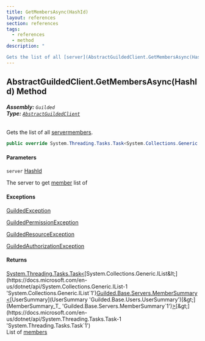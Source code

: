 ```yaml
---
title: GetMembersAsync(HashId)
layout: references
section: references
tags:
  - references
  - method
description: "

Gets the list of all [server](AbstractGuildedClient.GetMembersAsync(HashId)#Guilded.AbstractGuildedClient.GetMembersAsync(Guilded.Base.HashId).server 'Guilded.AbstractGuildedClient.GetMembersAsync(Guilded.Base.HashId).server')[members](Member 'Guilded.Base.Servers.Member')."
---
```


## AbstractGuildedClient.GetMembersAsync(HashId) Method
###### **Assembly:** `Guilded`<br/>**Type:** [`AbstractGuildedClient`](AbstractGuildedClient 'Guilded.AbstractGuildedClient')

Gets the list of all [server](AbstractGuildedClient.GetMembersAsync(HashId)#Guilded.AbstractGuildedClient.GetMembersAsync(Guilded.Base.HashId).server 'Guilded.AbstractGuildedClient.GetMembersAsync(Guilded.Base.HashId).server')[members](Member 'Guilded.Base.Servers.Member').

```csharp
public override System.Threading.Tasks.Task<System.Collections.Generic.IList<Guilded.Base.Servers.MemberSummary<Guilded.Base.Users.UserSummary>>> GetMembersAsync(Guilded.Base.HashId server);
```
#### Parameters

<a name='Guilded.AbstractGuildedClient.GetMembersAsync(Guilded.Base.HashId).server'></a>

`server` [HashId](HashId 'Guilded.Base.HashId')

The server to get [member](Member 'Guilded.Base.Servers.Member') list of

#### Exceptions

[GuildedException](GuildedException 'Guilded.Base.GuildedException')

[GuildedPermissionException](GuildedPermissionException 'Guilded.Base.GuildedPermissionException')

[GuildedResourceException](GuildedResourceException 'Guilded.Base.GuildedResourceException')

[GuildedAuthorizationException](GuildedAuthorizationException 'Guilded.Base.GuildedAuthorizationException')

#### Returns
[System.Threading.Tasks.Task&lt;](https://docs.microsoft.com/en-us/dotnet/api/System.Threading.Tasks.Task-1 'System.Threading.Tasks.Task`1')[System.Collections.Generic.IList&lt;](https://docs.microsoft.com/en-us/dotnet/api/System.Collections.Generic.IList-1 'System.Collections.Generic.IList`1')[Guilded.Base.Servers.MemberSummary&lt;](MemberSummary_T_ 'Guilded.Base.Servers.MemberSummary`1')[UserSummary](UserSummary 'Guilded.Base.Users.UserSummary')[&gt;](MemberSummary_T_ 'Guilded.Base.Servers.MemberSummary`1')[&gt;](https://docs.microsoft.com/en-us/dotnet/api/System.Collections.Generic.IList-1 'System.Collections.Generic.IList`1')[&gt;](https://docs.microsoft.com/en-us/dotnet/api/System.Threading.Tasks.Task-1 'System.Threading.Tasks.Task`1')  
List of [members](Member 'Guilded.Base.Servers.Member')